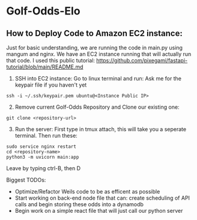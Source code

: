# Golf-Odds-Elo

## How to Deploy Code to Amazon EC2 instance:
Just for basic understanding, we are running the code in main.py using mangum and nginx. We have an EC2 instance running that will actually run that code. I used this public tutorial: https://github.com/pixegami/fastapi-tutorial/blob/main/README.md

1. SSH into EC2 instance: Go to linux terminal and run: Ask me for the keypair file if you haven't yet
```
ssh -i ~/.ssh/keypair.pem ubuntu@<Instance Public IP>
```
2. Remove current Golf-Odds Repository and Clone our existing one:
```
git clone <repository-url>
```
3. Run the server: First type in tmux attach, this will take you a seperate terminal. Then run these:
```
sudo service nginx restart
cd <repository-name>
python3 -m uvicorn main:app
```
Leave by typing ctrl-B, then D

Biggest TODOs:
- Optimize/Refactor Weils code to be as efficent as possible
- Start working on back-end node file that can: create scheduling of API calls and begin storing these odds into a dynamodb
- Begin work on a simple react file that will just call our python server
